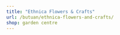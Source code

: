 ```yaml
---
title: "Ethnica Flowers & Crafts"
url: /butuan/ethnica-flowers-and-crafts/
shop: garden centre
---
```

